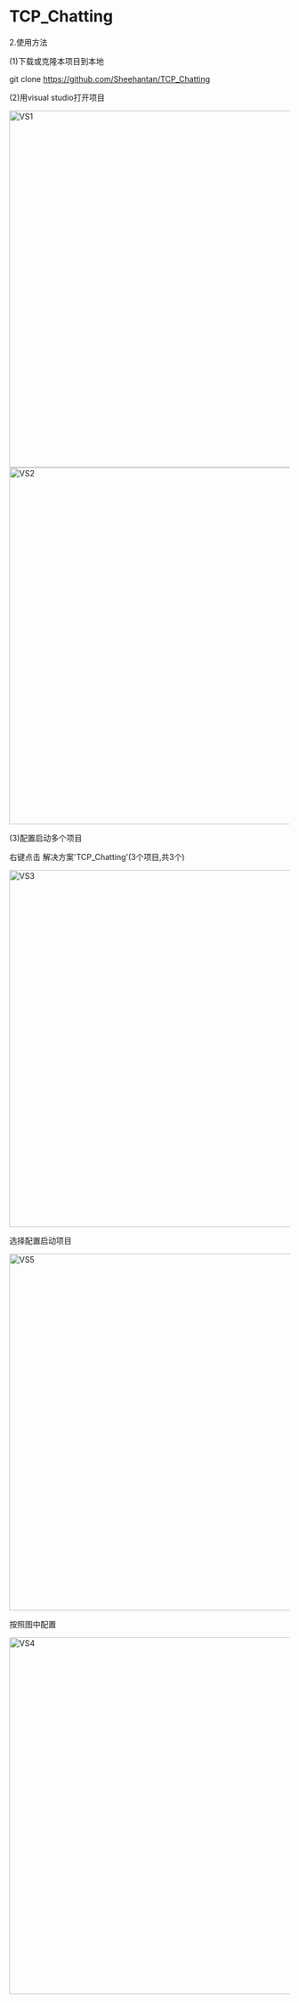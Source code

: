 # TCP_Chatting

2.使用方法


(1)下载或克隆本项目到本地


git clone https://github.com/Sheehantan/TCP_Chatting



(2)用visual studio打开项目



<img width="640" alt="VS1" src="https://github.com/user-attachments/assets/6ca173c7-5b1b-43e7-ab29-4b026a60c9f7">




<img width="640" alt="VS2" src="https://github.com/user-attachments/assets/8f7396b1-a1e2-41a0-ba8f-890cc9520d0a">





(3)配置启动多个项目



右键点击 解决方案'TCP_Chatting'(3个项目,共3个)

<img width="640" alt="VS3" src="https://github.com/user-attachments/assets/e23142c6-b4be-4bd5-8ab6-47f3ca194c3a">




选择配置启动项目

<img width="640" alt="VS5" src="https://github.com/user-attachments/assets/c1dc9207-ac93-419a-98ef-7441b5a82286">



按照图中配置

<img width="640" alt="VS4" src="https://github.com/user-attachments/assets/fee44280-eed8-4ca4-924e-94ab682f8cbc">



